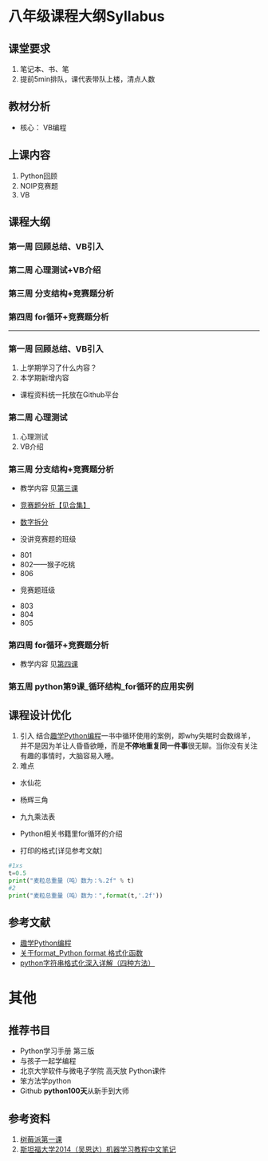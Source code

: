 # 八年级课程大纲Syllabus

## 课堂要求
1. 笔记本、书、笔
2. 提前5min排队，课代表带队上楼，清点人数


## 教材分析
* 核心： VB编程




## 上课内容
1. Python回顾
2. NOIP竞赛题
3. VB


## 课程大纲
### 第一周 回顾总结、VB引入
### 第二周 心理测试+VB介绍
### 第三周 分支结构+竞赛题分析
### 第四周 for循环+竞赛题分析

---

### 第一周 回顾总结、VB引入
1. 上学期学习了什么内容？
2. 本学期新增内容
* 课程资料统一托放在Github平台



### 第二周 心理测试
1. 心理测试
2. VB介绍

### 第三周 分支结构+竞赛题分析
- 教学内容 见[第三课](https://github.com/Gailsunset/xtwgyxx_AICourse/tree/main/001_%E6%95%99%E5%AD%A6%E7%8F%AD%E7%BA%A7/003_%E5%85%AB%E5%B9%B4%E7%BA%A7/%E7%AC%AC%E4%B8%89%E8%AF%BE)

- [竞赛题分析【见合集】](https://github.com/Gailsunset/xtwgyxx_AICourse/blob/main/002_NOIP/000_%E7%AB%9E%E8%B5%9B%E9%A2%98%E5%90%88%E9%9B%86.md)
* [数字拆分](https://github.com/Gailsunset/xtwgyxx_AICourse/blob/main/002_NOIP/001_%E4%BC%98%E7%A7%80%E7%9A%84%E6%8B%86%E5%88%86.md)

- 没讲竞赛题的班级
* 801
* 802——猴子吃桃
* 806

- 竞赛题班级
* 803
* 804
* 805


### 第四周 for循环+竞赛题分析
- 教学内容 见[第四课](https://github.com/Gailsunset/xtwgyxx_AICourse/tree/main/001_%E6%95%99%E5%AD%A6%E7%8F%AD%E7%BA%A7/003_%E5%85%AB%E5%B9%B4%E7%BA%A7/%E7%AC%AC%E5%9B%9B%E8%AF%BE)


### 第五周 python第9课_循环结构_for循环的应用实例
## 课程设计优化
1. 引入
结合[趣学Python编程](https://book.douban.com/subject/25837145/)一书中循环使用的案例，即why失眠时会数绵羊，并不是因为羊让人昏昏欲睡，而是**不停地重复同一件事**很无聊。当你没有关注有趣的事情时，大脑容易入睡。
2. 难点
- 水仙花
- 杨辉三角
- 九九乘法表
- Python相关书籍里for循环的介绍


- 打印的格式[详见参考文献]
```python
#1xs
t=0.5
print("麦粒总重量（吨）数为：%.2f" % t)
#2
print("麦粒总重量（吨）数为：",format(t,'.2f'))
```

## 参考文献
* [趣学Python编程](https://book.douban.com/subject/25837145/)
* [关于format_Python format 格式化函数](https://www.runoob.com/python/att-string-format.html)
* [python字符串格式化深入详解（四种方法）](https://blog.csdn.net/qq_27825451/article/details/105652244)


# 其他

## 推荐书目
* Python学习手册 第三版
* 与孩子一起学编程
* 北京大学软件与微电子学院 高天放 Python课件
* 笨方法学python
* Github **python100天**从新手到大师



## 参考资料
1. [树莓派第一课](https://mp.weixin.qq.com/s/MDixrk_dZz5rp589avk-qg)
2. [斯坦福大学2014（吴恩达）机器学习教程中文笔记](https://github.com/fengdu78/Coursera-ML-AndrewNg-Notes)
